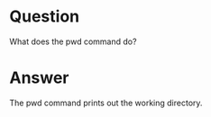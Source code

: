 # Question
What does the pwd command do?
# Answer
The pwd command prints out the working directory.

